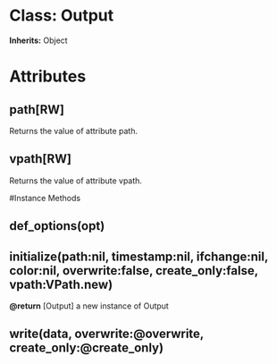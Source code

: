 # Class: Output
**Inherits:** Object
    



# Attributes
## path[RW] [](#attribute-i-path)
Returns the value of attribute path.

## vpath[RW] [](#attribute-i-vpath)
Returns the value of attribute vpath.


#Instance Methods
## def_options(opt) [](#method-i-def_options)

## initialize(path:nil, timestamp:nil, ifchange:nil, color:nil, overwrite:false, create_only:false, vpath:VPath.new) [](#method-i-initialize)

**@return** [Output] a new instance of Output

## write(data, overwrite:@overwrite, create_only:@create_only) [](#method-i-write)

